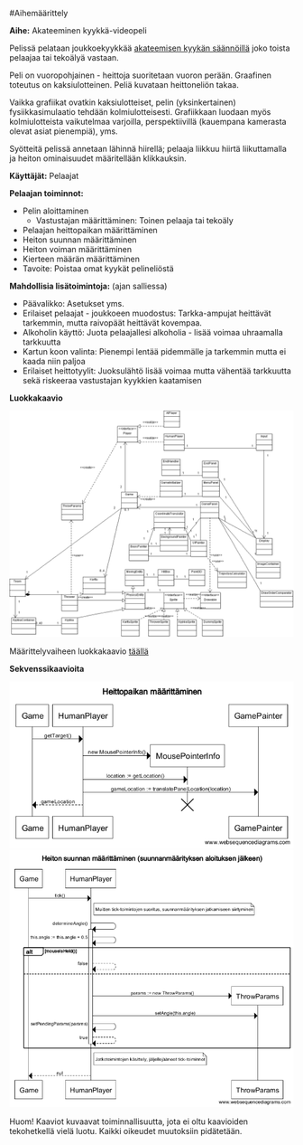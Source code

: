 ﻿#Aihemäärittely

**Aihe:** Akateeminen kyykkä-videopeli

Pelissä pelataan joukkoekyykkää [akateemisen kyykän säännöillä](http://kyykka.fi/s%C3%A4%C3%A4nn%C3%B6t) joko toista pelaajaa tai tekoälyä vastaan.

Peli on vuoropohjainen - heittoja suoritetaan vuoron perään. Graafinen toteutus on kaksiulotteinen. Peliä kuvataan heittoneliön takaa.

Vaikka grafiikat ovatkin kaksiulotteiset, pelin (yksinkertainen) fysiikkasimulaatio tehdään kolmiulotteisesti. Grafiikkaan luodaan myös kolmiulotteista vaikutelmaa varjoilla, perspektiivillä (kauempana kamerasta olevat asiat pienempiä), yms.

Syötteitä pelissä annetaan lähinnä hiirellä; pelaaja liikkuu hiirtä liikuttamalla ja heiton ominaisuudet määritellään klikkauksin.

**Käyttäjät:** Pelaajat

**Pelaajan toiminnot:**
* Pelin aloittaminen
  * Vastustajan määrittäminen: Toinen pelaaja tai tekoäly
* Pelaajan heittopaikan määrittäminen
* Heiton suunnan määrittäminen
* Heiton voiman määrittäminen
* Kierteen määrän määrittäminen
* Tavoite: Poistaa omat kyykät pelineliöstä

**Mahdollisia lisätoimintoja:** (ajan salliessa)
* Päävalikko: Asetukset yms.
* Erilaiset pelaajat - joukkoeen muodostus: Tarkka-ampujat heittävät tarkemmin, mutta raivopäät heittävät kovempaa.
* Alkoholin käyttö: Juota pelaajallesi alkoholia - lisää voimaa uhraamalla tarkkuutta
* Kartun koon valinta: Pienempi lentää pidemmälle ja tarkemmin mutta ei kaada niin paljoa
* Erilaiset heittotyylit: Juoksulähtö lisää voimaa mutta vähentää tarkkuutta sekä riskeeraa vastustajan kyykkien kaatamisen

**Luokkakaavio**

![Luokkakaavio](/dokumentointi/luokkakaavio5.png)

Määrittelyvaiheen luokkakaavio [täällä](/dokumentointi/vanhatkaaviot/luokkakaavio.png)

**Sekvenssikaavioita**

![Heittopaikan määritys](/dokumentointi/sekvenssi_heittopaikka.png)
![Heittosuunnan määritys](/dokumentointi/sekvenssi_heittosuunta.png)

Huom! Kaaviot kuvaavat toiminnallisuutta, jota ei oltu kaavioiden tekohetkellä vielä luotu. Kaikki oikeudet muutoksiin pidätetään.